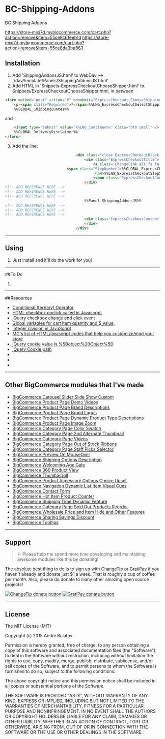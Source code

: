 # BC-Shipping-Addons
BC Shipping Addons

https://store-mixi7d.mybigcommerce.com/cart.php?action=remove&item=55ce8c6feeb1d
https://store-mixi7d.mybigcommerce.com/cart.php?action=remove&item=55ce8da3ba863

## Installation

1.  Add 'ShippingAddonsJS.html' to WebDav --> '/dav/template/Panels/ShippingAddonsJS.html'
2.  Add HTML in 'Snippets-ExpressCheckoutChooseShipper.html' to Snippets/ExpressCheckoutChooseShipper.html, in between: 
```HTML
<form method="post" action="#" onsubmit="ExpressCheckout.ChooseShippingProvider(); return false;">
    <p><span class="Required">*</span>%%LNG_ExpressCheckoutSelectShippingProvider%%</p>
    %%GLOBAL_ShippingQuotes%%
```
and 
```HTML
    <input type="submit" value="%%LNG_Continue%%" class="btn Small" />
    %%GLOBAL_DeliveryDisclaimer%%
</form>

```
3.  Add the line:
```HTML
                                <div class="clear ExpressCheckoutBlock %%GLOBAL_CollapsedStepClassShippingProvider%%" id="CheckoutStepShippingProvider" style="%%GLOBAL_ExpressCheckoutHideShippingProviders%%">
                                    <div class="ExpressCheckoutTitle">
                                        <a class="ChangeLink alt fa fa-check-square-o" href="#" onClick="return ExpressCheckout.ChangeStep('ShippingProvider');" title="Modify"></a>
                            <span class="StepNumber">%%GLOBAL_ExpressCheckoutStepShippingProvider%%</span>
                                         <h4>%%LNG_ExpressCheckoutStepShippingMethod%%</h4>
                                        <span class="ExpressCheckoutCompletedContent"></span>
                                    </div>
<!-- ADD REFERENCE HERE --> 
<!-- ADD REFERENCE HERE --> 
<!-- ADD REFERENCE HERE --> 
                                    %%Panel.ShippingAddonsJS%%
<!-- ADD REFERENCE HERE --> 
<!-- ADD REFERENCE HERE --> 
<!-- ADD REFERENCE HERE --> 
                                    <div class="ExpressCheckoutContent">
                                    </div>
                                </div>
```


------------------------------------------------------------------------------------


## Using

1. Just install and it'll do the work for you!  


------------------------------------------------------------------------------------


##To Do

1. 

------------------------------------------------------------------------------------


##Resources
- [Conditional (ternary) Operator](https://developer.mozilla.org/en-US/docs/Web/JavaScript/Reference/Operators/Conditional_Operator)
- [HTML checkbox onclick called in Javascript](http://stackoverflow.com/questions/3197702/html-checkbox-onclick-called-in-javascript)
- [jQuery checkbox change and click event](http://stackoverflow.com/questions/7031226/jquery-checkbox-change-and-click-event)
- [Global variables for cart item quantity and $ value.](http://forum.bigcommerce.com/f5/global-variables-for-cart-item-quantity-and-value--8466/)
- [Integer division in JavaScript](http://stackoverflow.com/questions/4228356/integer-division-in-javascript)
- [MC's list of HTML/javascript codes that help you customize/mod your store](http://forum.bigcommerce.com/f4/mc-s-list-of-html-javascript-codes-that-help-you-customize-mod-your-store-23220/)
- [jQuery cookie value is %5Bobject%20Object%5D](http://stackoverflow.com/questions/16355717/jquery-cookie-value-is-5bobject20object5d)
- [jQuery Cookie path](http://stackoverflow.com/questions/9326620/jquery-cookie-path)
- []()
- []()
- []()




------------------------------------------------------------------------------------


## Other BigCommerce modules that I've made

* [BigCommerce Carousel Slider Slide Show Custom](https://github.com/iamandrebulatov/BC-Carousel-Slider-Slide-Show-Custom)
* [BigCommerce Product Page Demo Videos](https://github.com/iamandrebulatov/BigCommerce-Product-Page-Demo-Videos)
* [BigCommerce Product Page Brand Descriptions](https://github.com/iamandrebulatov/BigCommerce-Product-Page-Brand-Descriptions)
* [BigCommerce Product Page Brand Logos](https://github.com/iamandrebulatov/BigCommerce-Product-Page-Brand-Logos)
* [BigCommerce Product Page Dynamic Product Type Descriptions](https://github.com/iamandrebulatov/BC-Product-Page-Dynamic-Product-Type-Descriptions)
* [BigCommerce Product Page Image Zoom](https://github.com/iamandrebulatov/BC-Product-Page-Image-Zoom)
* [BigCommerce Category Page Color Swatch](https://github.com/iamandrebulatov/BigCommerce-Color-Swatch-On-Category)
* [BigCommerce Category Page 2nd Alternate Thumbnail](https://github.com/iamandrebulatov/BigCommerce-Category-Pages-2nd-Alternate-Thumbnail)
* [BigCommerce Category Page Videos](https://github.com/iamandrebulatov/BigCommerce-Category-Page-Demo-Videos)
* [BigCommerce Category Page Out of Stock Ribbons](https://github.com/iamandrebulatov/BigCommerce-Out-of-Stock-Category-Items)
* [BigCommerce Category Page Staff Picks Selector](https://github.com/iamandrebulatov/BC-Staff-Picks-Selector)
* [BigCommerce Preview On MouseOver](https://github.com/iamandrebulatov/BC-Preview-On-MouseOver)
* [BigCommerce Shipping Options Description](https://github.com/iamandrebulatov/BC-Shipping-Options-Descriptions)
* [BigCommerce Welcoming Age Gate](https://github.com/iamandrebulatov/BC-Welcoming-Age-Gate)
* [BigCommerce 360 Product View](https://github.com/iamandrebulatov/BC-360-Product-View)
* [BigCommerce ThumbScroll](https://github.com/iamandrebulatov/BC-ThumbScroll)
* [BigCommerce Product Accessory Options Choice Upsell](https://github.com/iamandrebulatov/BC-Product-Accessory-Options-Choice-Upsell)
* [BigCommerce Navigation Dynamic List Item Visual Cues](https://github.com/iamandrebulatov/BC-Nav-Dynamic-List-Item-Visual-Cues)
* [BigCommerce Contact Form](https://github.com/iamandrebulatov/BC-Contact-Form)
* [BigCommerce Hot Item Product Counter](https://github.com/iamandrebulatov/BC-Hot-Item-Product-Counter)
* [BigCommerce Shipping Time Dynamic Feature](https://github.com/iamandrebulatov/BC-Product-Shipping-Time-Dynamic)
* [BigCommerce Category Page Sold Out Products Reorder](https://github.com/iamandrebulatov/BC-Category-Push-Sold-Out-Products-to-Bottom)
* [BigCommerce Wholesale Price and Item Hide and Other Features](https://github.com/iamandrebulatov/BC-Wholesale-Price-and-Item-Hide)
* [BigCommerce Sharing Savings Discount](https://github.com/iamandrebulatov/BC-Sharing-Savings-Discount)
* [BigCommerce Tooltips](https://github.com/iamandrebulatov/BC-Tooltips)


------------------------------------------------------------------------------------


## Support

> ⚐ Please help me spend more time developing and maintaining awesome modules like this by donating!

The absolute best thing to do is to sign up with [ChangeTip](//changetip.com) or [GratiPay](//gratipay.com) if you haven't already and donate just $1 a week. That is roughly a cup of coffee per month. Also, please do donate to many other amazing open source projects!

[![ChangeTip donate button](http://andrebulatov.com/wp-content/uploads/tipme_button.png)](//www.changetip.com/tipme/andre.bulatov/ "Donate once-off to this project using ChangeTip")
[![GratiPay donate button](http://andrebulatov.com/wp-content/uploads/gratipay-button.png)](//www.gratipay.com/andrebulatov/ "Donate once-off to this project using GratiPay")


------------------------------------------------------------------------------------


## License

The MIT License (MIT)

Copyright (c) 2015 Andre Bulatov

Permission is hereby granted, free of charge, to any person obtaining a copy
of this software and associated documentation files (the "Software"), to deal
in the Software without restriction, including without limitation the rights
to use, copy, modify, merge, publish, distribute, sublicense, and/or sell
copies of the Software, and to permit persons to whom the Software is
furnished to do so, subject to the following conditions:

The above copyright notice and this permission notice shall be included in
all copies or substantial portions of the Software.

THE SOFTWARE IS PROVIDED "AS IS", WITHOUT WARRANTY OF ANY KIND, EXPRESS OR
IMPLIED, INCLUDING BUT NOT LIMITED TO THE WARRANTIES OF MERCHANTABILITY,
FITNESS FOR A PARTICULAR PURPOSE AND NONINFRINGEMENT. IN NO EVENT SHALL THE
AUTHORS OR COPYRIGHT HOLDERS BE LIABLE FOR ANY CLAIM, DAMAGES OR OTHER
LIABILITY, WHETHER IN AN ACTION OF CONTRACT, TORT OR OTHERWISE, ARISING FROM,
OUT OF OR IN CONNECTION WITH THE SOFTWARE OR THE USE OR OTHER DEALINGS IN
THE SOFTWARE.
